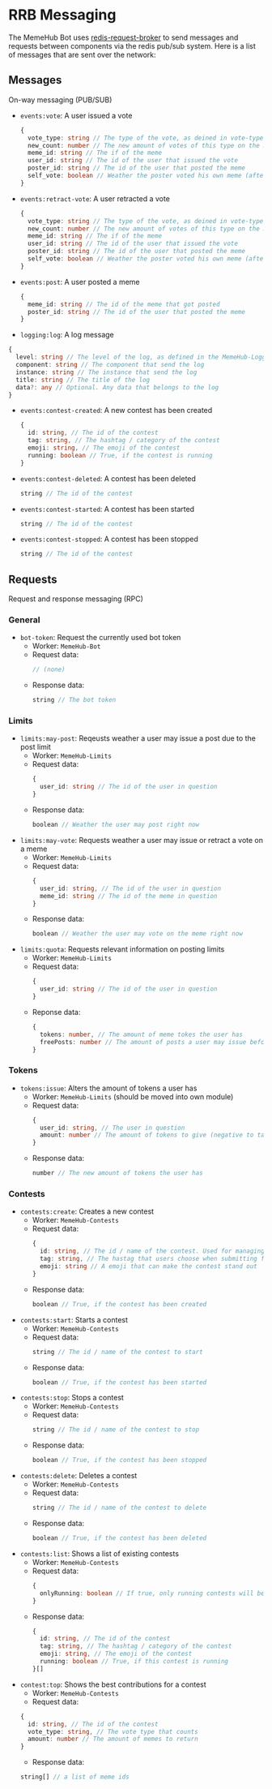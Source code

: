 # RRB Messaging

The MemeHub Bot uses [redis-request-broker](https://www.npmjs.com/package/redis-request-broker) to send messages and requests between components via the redis pub/sub system. Here is a list of messages that are sent over the network:

## Messages

On-way messaging (PUB/SUB)

  - `events:vote`: A user issued a vote
    ```ts
    {
      vote_type: string // The type of the vote, as deined in vote-types.json
      new_count: number // The new amount of votes of this type on the meme
      meme_id: string // The if of the meme
      user_id: string // The id of the user that issued the vote
      poster_id: string // The id of the user that posted the meme
      self_vote: boolean // Weather the poster voted his own meme (after the change)
    }
    ```
  - `events:retract-vote`: A user retracted a vote
    ```ts
    {
      vote_type: string // The type of the vote, as deined in vote-types.json
      new_count: number // The new amount of votes of this type on the meme
      meme_id: string // The if of the meme
      user_id: string // The id of the user that issued the vote
      poster_id: string // The id of the user that posted the meme
      self_vote: boolean // Weather the poster voted his own meme (after the change)
    }
    ```
  - `events:post`: A user posted a meme
    ```ts
    {
      meme_id: string // The id of the meme that got posted
      poster_id: string // The id of the user that posted the meme
    }
    ```
  - `logging:log`: A log message
   ```ts
   {
     level: string // The level of the log, as defined in the MemeHub-Logger
     component: string // The component that send the log
     instance: string // The instance that send the log
     title: string // The title of the log
     data?: any // Optional. Any data that belongs to the log
   }
   ```
  - `events:contest-created`: A new contest has been created
    ```ts
    {
      id: string, // The id of the contest
      tag: string, // The hashtag / category of the contest
      emoji: string, // The emoji of the contest
      running: boolean // True, if the contest is running
    }
    ```
  - `events:contest-deleted`: A contest has been deleted
    ```ts
    string // The id of the contest
    ```
  - `events:contest-started`: A contest has been started
    ```ts
    string // The id of the contest
    ```
  - `events:contest-stopped`: A contest has been stopped
    ```ts
    string // The id of the contest
    ```
  

## Requests

Request and response messaging (RPC)

### General

 - `bot-token`: Request the currently used bot token
    - Worker: `MemeHub-Bot`
    - Request data:
      ```ts
      // (none)
      ```
    - Response data:
      ```ts
      string // The bot token
      ```

### Limits

 - `limits:may-post`: Reqeusts weather a user may issue a post due to the post limit
    - Worker: `MemeHub-Limits`
    - Request data:
      ```ts
      {
        user_id: string // The id of the user in question
      }
      ```
    - Response data:
      ```ts
      boolean // Weather the user may post right now
      ```
  - `limits:may-vote`: Requests weather a user may issue or retract a vote on a meme
     - Worker: `MemeHub-Limits`
     - Request data:
       ```ts
       {
         user_id: string, // The id of the user in question
         meme_id: string // The id of the meme in question
       }
       ```
     - Response data:
       ```ts
       boolean // Weather the user may vote on the meme right now
       ```
  - `limits:quota`: Requests relevant information on posting limits
     - Worker: `MemeHub-Limits`
     - Request data:
       ```ts
       {
         user_id: string // The id of the user in question
       }
       ```
     - Reponse data:
       ```ts
       {
         tokens: number, // The amount of meme tokes the user has
         freePosts: number // The amount of posts a user may issue before having to pay with tokens
       }
       ```

### Tokens

  - `tokens:issue`: Alters the amount of tokens a user has
      - Worker: `MemeHub-Limits` (should be moved into own module)
      - Request data:
        ```ts
        {
          user_id: string, // The user in question
          amount: number // The amount of tokens to give (negative to take away tokens)
        }
        ```
      - Response data:
        ```ts
        number // The new amount of tokens the user has
        ```

### Contests

  - `contests:create`: Creates a new contest
      - Worker: `MemeHub-Contests`
      - Request data:
        ```ts
        {
          id: string, // The id / name of the contest. Used for managing it.
          tag: string, // The hastag that users choose when submitting for this contest
          emoji: string // A emoji that can make the contest stand out
        }
        ```
      - Response data:
        ```ts
        boolean // True, if the contest has been created
        ```
  - `contests:start`: Starts a contest
      - Worker: `MemeHub-Contests`
      - Request data:
        ```ts
        string // The id / name of the contest to start
        ```
      - Response data:
        ```ts
        boolean // True, if the contest has been started
        ```
  - `contests:stop`: Stops a contest
      - Worker: `MemeHub-Contests`
      - Request data:
        ```ts
        string // The id / name of the contest to stop
        ```
      - Response data:
        ```ts
        boolean // True, if the contest has been stopped
        ```
  - `contests:delete`: Deletes a contest
      - Worker: `MemeHub-Contests`
      - Request data:
        ```ts
        string // The id / name of the contest to delete
        ```
      - Response data:
        ```ts
        boolean // True, if the contest has been deleted
        ```
  - `contests:list`: Shows a list of existing contests
      - Worker: `MemeHub-Contests`
      - Request data:
        ```ts
        {
          onlyRunning: boolean // If true, only running contests will be returned
        }
        ```
      - Response data:
        ```ts
        {
          id: string, // The id of the contest
          tag: string, // The hashtag / category of the contest
          emoji: string, // The emoji of the contest
          running: boolean // True, if this contest is running
        }[]
        ```
  - `contest:top`: Shows the best contributions for a contest
      - Worker: `MemeHub-Contests`
      - Request data:
      ```ts
      {
        id: string, // The id of the contest
        vote_type: string, // The vote type that counts
        amount: number // The amount of memes to return
      }
      ``` 
      - Response data:
      ```ts
      string[] // a list of meme ids
      ```